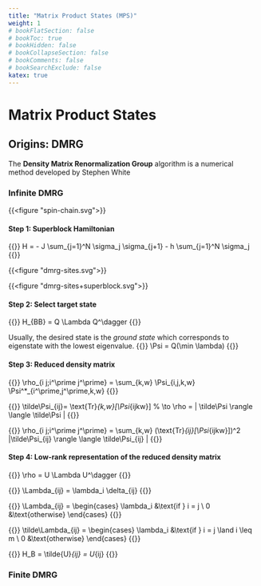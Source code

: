 ```yaml
---
title: "Matrix Product States (MPS)"
weight: 1
# bookFlatSection: false
# bookToc: true
# bookHidden: false
# bookCollapseSection: false
# bookComments: false
# bookSearchExclude: false
katex: true
---
```


# Matrix Product States

## Origins: DMRG

The **Density Matrix Renormalization Group** algorithm is a numerical method developed by Stephen White

### Infinite DMRG


{{<figure "spin-chain.svg">}}

#### Step 1: Superblock Hamiltonian

{{<katex display>}}
H = - J \sum_{j=1}^N \sigma_j \sigma_{j+1} - h \sum_{j=1}^N \sigma_j
{{</katex>}}

{{<figure "dmrg-sites.svg">}}

{{<figure "dmrg-sites+superblock.svg">}}

#### Step 2: Select target state

{{<katex display>}}
H_{BB} = Q \Lambda Q^\dagger
{{</katex>}}

Usually, the desired state is the _ground state_ which corresponds to eigenstate with the lowest eigenvalue.
{{<katex display>}}
\Psi = Q(\min \lambda)
{{</katex>}}

#### Step 3: Reduced density matrix

{{<katex display>}}
\rho_{i j;i^\prime j^\prime} = \sum_{k,w} \Psi_{i,j,k,w} \Psi^*_{i^\prime,j^\prime,k,w}
{{</katex>}}

{{<katex display>}}
\tilde\Psi_{ij}= \text{Tr}_{k,w}[\Psi_{ijkw}] % \to \rho = | \tilde\Psi \rangle \langle \tilde\Psi |
{{</katex>}}

{{<katex display>}}
\rho_{i j;i^\prime j^\prime} = \sum_{k,w} (\text{Tr}_{ij}[\Psi_{ijkw}])^2 |\tilde\Psi_{ij} \rangle \langle \tilde\Psi_{ij} |
{{</katex>}}

#### Step 4: Low-rank representation of the reduced density matrix

{{<katex display>}}
\rho = U \Lambda U^\dagger
{{</katex>}}

{{<katex display>}}
\Lambda_{ij} = \lambda_i \delta_{ij}
{{</katex>}}


{{<katex display>}}
\Lambda_{ij} = \begin{cases}
\lambda_i &\text{if } i = j \\
0 &\text{otherwise}
\end{cases}
{{</katex>}}

{{<katex display>}}
\tilde\Lambda_{ij} = \begin{cases}
\lambda_i &\text{if } i = j \land i \leq m \\
0 &\text{otherwise}
\end{cases}
{{</katex>}}

{{<katex display>}}
H_B = \tilde{U}_{ij} = U_{ij}
{{</katex>}}

### Finite DMRG